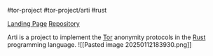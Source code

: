 #tor-project #tor-project/arti #rust 

[Landing Page](https://tpo.pages.torproject.net/core/arti/)
[Repository](https://gitlab.torproject.org/tpo/core/arti)

Arti is a project to implement the [Tor](https://www.torproject.org/) anonymity protocols in the [Rust](https://www.rust-lang.org/) programming language.
![[Pasted image 20250112183930.png]]
